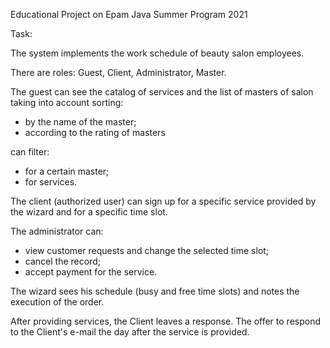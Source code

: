 Educational Project on Epam Java Summer Program 2021

Task:

The system implements the work schedule of beauty salon employees. 

There are roles: Guest, Client, Administrator, Master. 

The guest can see the catalog of services and the list of masters of salon taking into account sorting: 
- by the name of the master; 
- according to the rating of masters


can filter: 
- for a certain master; 
- for services. 

The client (authorized user) can sign up for a specific service provided by the wizard and for a specific time slot. 

The administrator can: 
- view customer requests and change the selected time slot; 
- cancel the record; 
- accept payment for the service. 

The wizard sees his schedule (busy and free time slots) and notes the execution of the order. 

After providing services, the Client leaves a response. The offer to respond to the Client's e-mail the day after the service is provided.

